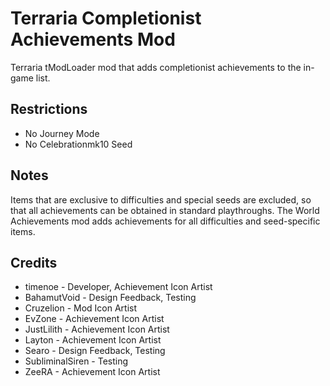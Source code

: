 # Terraria Completionist Achievements Mod

Terraria tModLoader mod that adds completionist achievements to the in-game list.

## Restrictions
- No Journey Mode
- No Celebrationmk10 Seed

## Notes
Items that are exclusive to difficulties and special seeds are excluded, so that all achievements can be obtained in standard playthroughs. The World Achievements mod adds achievements for all difficulties and seed-specific items.

## Credits
- timenoe - Developer, Achievement Icon Artist
- BahamutVoid - Design Feedback, Testing
- Cruzelion - Mod Icon Artist
- EvZone - Achievement Icon Artist
- JustLilith - Achievement Icon Artist
- Layton - Achievement Icon Artist
- Searo - Design Feedback, Testing
- SubliminalSiren - Testing
- ZeeRA - Achievement Icon Artist